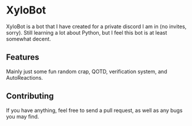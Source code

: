 # XyloBot

XyloBot is a bot that I have created for a private discord I am in (no invites, sorry). Still learning a lot about Python, but I feel this bot is at least somewhat decent.

## Features

Mainly just some fun random crap, QOTD, verification system, and AutoReactions.

## Contributing

If you have anything, feel free to send a pull request, as well as any bugs you may find.